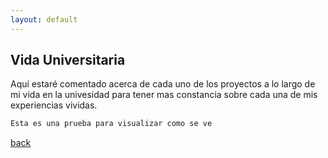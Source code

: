```yaml
---
layout: default
---
```


## Vida Universitaria 

Aquí estaré comentado acerca de cada uno de los proyectos a lo largo de mi 
vida en la univesidad para tener mas constancia sobre cada una de mis 
experiencias vividas.

```python
Esta es una prueba para visualizar como se ve
```

[back](./)
